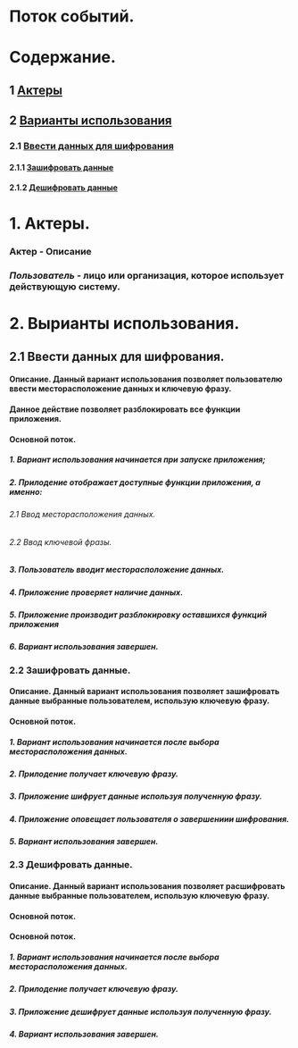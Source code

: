 ﻿# Поток событий.

# Содержание.
## 1 [Актеры](#actors)
## 2 [Варианты использования](#options)
### 2.1 [Ввести данных для шифрования](#input_data)
#### 2.1.1 [Зашифровать данные](#encrypt)
#### 2.1.2 [Дешифровать данные](#decrypt)

<a name="actors"/>

# 1. Актеры.

### **Актер** - **Описание**
### ***Пользователь*** - лицо или организация, которое использует действующую систему.

<a name="options"/>

# 2. Вырианты использования.

<a name="input_data"/>

## 2.1 Ввести данных для шифрования.

#### **Описание.** Данный вариант использования позволяет пользователю ввести месторасположение данных и ключевую фразу.
#### Данное действие позволяет разблокировать все функции приложения.
#### **Основной поток.**
##### 1. Вариант использования начинается при запуске приложения;
##### 2. Прилодение отображает доступные функции приложения, а именно:
###### 2.1 Ввод месторасположения данных.
###### 2.2 Ввод ключевой фразы.
##### 3. Пользователь вводит месторасположение данных.
##### 4. Приложение проверяет наличие данных.
##### 5. Приложение производит разблокировку оставшихся функций приложения
##### 6. Вариант использования завершен.

<a name="encrypt"/>

### 2.2 Зашифровать данные.

#### **Описание.** Данный вариант использования позволяет зашифровать данные выбранные пользователем, использую ключевую фразу.
#### **Основной поток.**
##### 1. Вариант использования начинается после выбора месторасположения данных.
##### 2. Прилодение получает ключевую фразу.
##### 3. Приложение шифрует данные используя полученную фразу.
##### 4. Приложение оповещает пользователя о завершениии шифрования.
##### 5. Вариант использования завершен.

<a name="decrypt"/>

### 2.3 Дешифровать данные.

#### **Описание.** Данный вариант использования позволяет расшифровать данные выбранные пользователем, использую ключевую фразу.
#### **Основной поток.**
#### **Основной поток.**
##### 1. Вариант использования начинается после выбора месторасположения данных.
##### 2. Прилодение получает ключевую фразу.
##### 3. Приложение дешифрует данные используя полученную фразу.
##### 4. Вариант использования завершен.